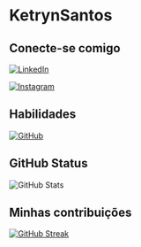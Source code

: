 # KetrynSantos

## Conecte-se comigo

[![LinkedIn](https://img.shields.io/badge/LinkedIn-0077b5?style=for-the-badge&logo=linkedin&logoColor=white)](https://www.linkedin.com/in/ketrynsantos/)

[![Instagram](https://img.shields.io/badge/-Instagram-FFF?style=for-the-badge&logo=instagram&logoColor)](https://www.instagram.com/ketryn.santos/)

## Habilidades 
[![GitHub](https://img.shields.io/badge/GitHub-red?style=for-the-badge&logo=github&logoColor=black)](https://github.com/Ketrynsantos)
## GitHub Status

![GitHub Stats](https://github-readme-stats.vercel.app/api?username=KetrynSantos&theme=transparent&bg_color=000&border_color=30A3DC&show_icons=true&icon_color=30A3DC&title_color=E94D5F&text_color=FFF)


## Minhas contribuições 

[![GitHub Streak](https://streak-stats.demolab.com/?user=KetrynSantos&theme=bear&background=000&border=30A3DC&dates=FFF)](https://git.io/streak-stats)
